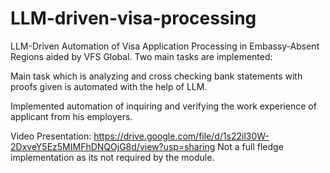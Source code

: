 # LLM-driven-visa-processing
LLM-Driven Automation of Visa Application Processing in Embassy-Absent Regions aided by VFS Global.
Two main tasks are implemented: 

Main task which is analyzing and cross checking bank statements with proofs given is automated with the help of LLM.

Implemented automation of inquiring and verifying the work experience of applicant from his employers.

Video Presentation: https://drive.google.com/file/d/1s22il30W-2DxveY5Ez5MIMFhDNQOjG8d/view?usp=sharing
Not a full fledge implementation as its not required by the module. 
